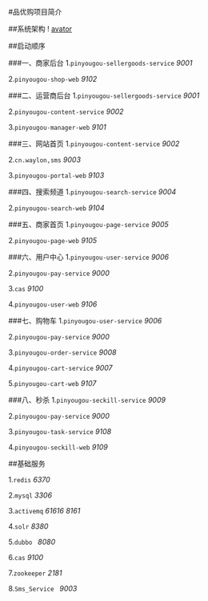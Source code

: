 #品优购项目简介

##系统架构
 ! [avator](img/架构图.png)
 
##启动顺序

 ###一、商家后台
1.`pinyougou-sellergoods-service` _9001_

2.`pinyougou-shop-web` _9102_

 ###二、运营商后台
1.`pinyougou-sellergoods-service` _9001_

2.`pinyougou-content-service` _9002_

3.`pinyougou-manager-web` _9101_

 ###三、网站首页
1.`pinyougou-content-service` _9002_

2.`cn.waylon,sms` _9003_

3.`pinyougou-portal-web` _9103_

 ###四、搜索频道
1.`pinyougou-search-service` _9004_

2.`pinyougou-search-web` _9104_

 ###五、商家首页
1.`pinyougou-page-service` _9005_

2.`pinyougou-page-web` _9105_

 ###六、用户中心
1.`pinyougou-user-service` _9006_

2.`pinyougou-pay-service` _9000_

3.`cas` _9100_

4.`pinyougou-user-web` _9106_

 ###七、购物车
1.`pinyougou-user-service` _9006_

2.`pinyougou-pay-service`  _9000_

3.`pinyougou-order-service`  _9008_

4.`pinyougou-cart-service`  _9007_

5.`pinyougou-cart-web`  _9107_

 ###八、秒杀
1.`pinyougou-seckill-service` _9009_

2.`pinyougou-pay-service` _9000_

3.`pinyougou-task-service` _9108_

4.`pinyougou-seckill-web` _9109_

##基础服务

1.`redis` _6370_

2.`mysql` _3306_

3.`activemq` _61616_ _8161_

4.`solr` _8380_ 

5.`dubbo ` _8080_

6.`cas` _9100_ 

7.`zookeeper` _2181_

8.`Sms_Service ` _9003_











